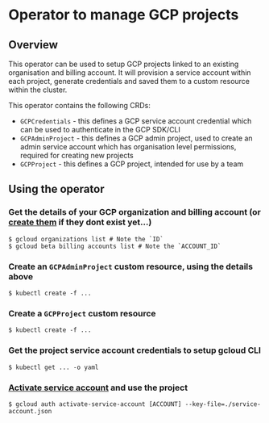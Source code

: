 # Operator to manage GCP projects

## Overview
This operator can be used to setup GCP projects linked to an existing organisation and billing account. It will provision a service account within each project, generate credentials and saved them to a custom resource within the cluster.

This operator contains the following CRDs:
* `GCPCredentials` - this defines a GCP service account credential which can be used to authenticate in the GCP SDK/CLI
* `GCPAdminProject` - this defines a GCP admin project, used to create an admin service account which has organisation level permissions, required for creating new projects
* `GCPProject` - this defines a GCP project, intended for use by a team

## Using the operator

### Get the details of your GCP organization and billing account (or [create them](https://cloud.google.com/resource-manager/docs/creating-managing-organization) if they dont exist yet...)
```
$ gcloud organizations list # Note the `ID`
$ gcloud beta billing accounts list # Note the `ACCOUNT_ID`
```
### Create an `GCPAdminProject` custom resource, using the details above
```
$ kubectl create -f ...
```
### Create a `GCPProject` custom resource
```
$ kubectl create -f ...
```
### Get the project service account credentials to setup gcloud CLI
```
$ kubectl get ... -o yaml
```
### [Activate service account](https://cloud.google.com/sdk/gcloud/reference/auth/activate-service-account) and use the project
```
$ gcloud auth activate-service-account [ACCOUNT] --key-file=./service-account.json
```
